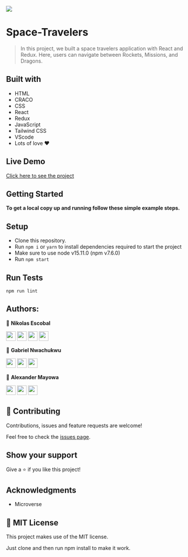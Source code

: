 ![](https://img.shields.io/badge/Microverse-blueviolet)

# Space-Travelers 

> In this project, we built a space travelers application with React and Redux. Here, users can navigate between Rockets, Missions, and Dragons.

## Built with

- HTML
- CRACO
- CSS
- React
- Redux
- JavaScript
- Tailwind CSS
- VScode
- Lots of love :heart:

## Live Demo

[Click here to see the project]()


## Getting Started

**To get a local copy up and running follow these simple example steps.**
## Setup

- Clone this repository. 
- Run ``npm i`` or ``yarn`` to install dependencies required to start the project
- Make sure to use node v15.11.0 (npm v7.6.0) 
- Run ``npm start``

## Run Tests

```
npm run lint
```

## Authors:

👤 **Nikolas Escobal**

[<code><img height="26" src="https://cdn.iconscout.com/icon/free/png-256/github-153-675523.png"></code>](https://github.com/nikoescobal)
[<code><img height="26" src="https://upload.wikimedia.org/wikipedia/sco/thumb/9/9f/Twitter_bird_logo_2012.svg/1200px-Twitter_bird_logo_2012.svg.png"></code>](https://twitter.com/nikoescobal)
[<code><img height="26" src="https://upload.wikimedia.org/wikipedia/commons/thumb/c/c9/Linkedin.svg/1200px-Linkedin.svg.png"></code>](https://www.linkedin.com/in/nikolas-escobal/)
 <a href="mailto:niko.escobal@gmail.com?subject=Sup Niko?"><img height="26" src="https://cdn.worldvectorlogo.com/logos/official-gmail-icon-2020-.svg"></a>
 
 👤 **Gabriel Nwachukwu**

[<code><img height="26" src="https://cdn.iconscout.com/icon/free/png-256/github-153-675523.png"></code>](https://github.com/gabrielcoder247)
[<code><img height="26" src="https://upload.wikimedia.org/wikipedia/commons/thumb/c/c9/Linkedin.svg/1200px-Linkedin.svg.png"></code>](https://www.linkedin.com/in/gabriel-nwachukwu/)
 <a href="mailto:gabrielcoder247@gmail.com?subject=Hey Gabriel!"><img height="26" src="https://cdn.worldvectorlogo.com/logos/official-gmail-icon-2020-.svg"></a>

 👤 **Alexander Mayowa**

[<code><img height="26" src="https://cdn.iconscout.com/icon/free/png-256/github-153-675523.png"></code>](https://github.com/alexander16108)
[<code><img height="26" src="https://upload.wikimedia.org/wikipedia/commons/thumb/c/c9/Linkedin.svg/1200px-Linkedin.svg.png"></code>](https://www.linkedin.com/in/codingRex/)
 <a href="mailto:alexandermayowa05@gmail.com?subject=Hey Alex!"><img height="26" src="https://cdn.worldvectorlogo.com/logos/official-gmail-icon-2020-.svg"></a>

## 🤝 Contributing

Contributions, issues and feature requests are welcome!

Feel free to check the [issues page](https://github.com/nikoescobal/space-travelers/issues).

## Show your support

Give a ⭐️ if you like this project!

## Acknowledgments

- Microverse

## 📝 MIT License

This project makes use of the MIT license.

Just clone and then run npm install to make it work.

